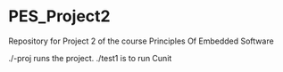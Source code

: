 # PES_Project2
Repository for Project 2 of the course Principles Of Embedded Software

./-proj runs the project.
./test1 is to run Cunit
